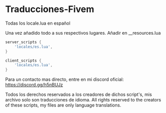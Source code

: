 # Traducciones-Fivem #
Todas los locale.lua en español

Una vez añadido todo a sus respectivos lugares. Añadir en __resources.lua
```lua
server_scripts {
	'locales/es.lua',
}

client_scripts {
	'locales/es.lua',
}
```

Para un contacto mas directo, entre en mi discord oficial: https://discord.gg/h5nBUJz

Todos los derechos reservados a los creadores de dichos script's, mis archivo solo son traducciones de idioma.
All rights reserved to the creators of these scripts, my files are only language translations.
